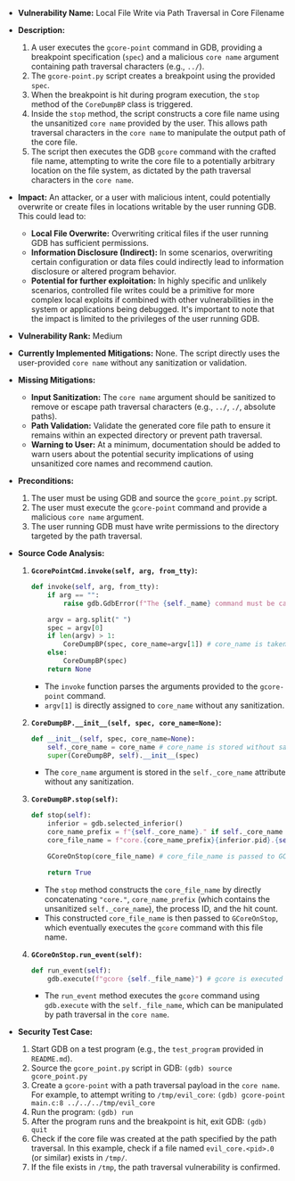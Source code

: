 * **Vulnerability Name:** Local File Write via Path Traversal in Core Filename

* **Description:**
    1. A user executes the `gcore-point` command in GDB, providing a breakpoint specification (`spec`) and a malicious `core name` argument containing path traversal characters (e.g., `../`).
    2. The `gcore-point.py` script creates a breakpoint using the provided `spec`.
    3. When the breakpoint is hit during program execution, the `stop` method of the `CoreDumpBP` class is triggered.
    4. Inside the `stop` method, the script constructs a core file name using the unsanitized `core name` provided by the user. This allows path traversal characters in the `core name` to manipulate the output path of the core file.
    5. The script then executes the GDB `gcore` command with the crafted file name, attempting to write the core file to a potentially arbitrary location on the file system, as dictated by the path traversal characters in the `core name`.

* **Impact:**
    An attacker, or a user with malicious intent, could potentially overwrite or create files in locations writable by the user running GDB. This could lead to:
    - **Local File Overwrite:** Overwriting critical files if the user running GDB has sufficient permissions.
    - **Information Disclosure (Indirect):**  In some scenarios, overwriting certain configuration or data files could indirectly lead to information disclosure or altered program behavior.
    - **Potential for further exploitation:** In highly specific and unlikely scenarios, controlled file writes could be a primitive for more complex local exploits if combined with other vulnerabilities in the system or applications being debugged.
    It's important to note that the impact is limited to the privileges of the user running GDB.

* **Vulnerability Rank:** Medium

* **Currently Implemented Mitigations:**
    None. The script directly uses the user-provided `core name` without any sanitization or validation.

* **Missing Mitigations:**
    - **Input Sanitization:** The `core name` argument should be sanitized to remove or escape path traversal characters (e.g., `../`, `./`, absolute paths).
    - **Path Validation:** Validate the generated core file path to ensure it remains within an expected directory or prevent path traversal.
    - **Warning to User:** At a minimum, documentation should be added to warn users about the potential security implications of using unsanitized core names and recommend caution.

* **Preconditions:**
    1. The user must be using GDB and source the `gcore_point.py` script.
    2. The user must execute the `gcore-point` command and provide a malicious `core name` argument.
    3. The user running GDB must have write permissions to the directory targeted by the path traversal.

* **Source Code Analysis:**
    1. **`GcorePointCmd.invoke(self, arg, from_tty)`:**
       ```python
       def invoke(self, arg, from_tty):
           if arg == "":
               raise gdb.GdbError(f"The {self._name} command must be called with arguments.")

           argv = arg.split(" ")
           spec = argv[0]
           if len(argv) > 1:
               CoreDumpBP(spec, core_name=argv[1]) # core_name is taken directly from user input
           else:
               CoreDumpBP(spec)
           return None
       ```
       - The `invoke` function parses the arguments provided to the `gcore-point` command.
       - `argv[1]` is directly assigned to `core_name` without any sanitization.

    2. **`CoreDumpBP.__init__(self, spec, core_name=None)`:**
       ```python
       def __init__(self, spec, core_name=None):
           self._core_name = core_name # core_name is stored without sanitization
           super(CoreDumpBP, self).__init__(spec)
       ```
       - The `core_name` argument is stored in the `self._core_name` attribute without any sanitization.

    3. **`CoreDumpBP.stop(self)`:**
       ```python
       def stop(self):
           inferior = gdb.selected_inferior()
           core_name_prefix = f"{self._core_name}." if self._core_name is not None else ""
           core_file_name = f"core.{core_name_prefix}{inferior.pid}.{self.hit_count}" # core_file_name is constructed using unsanitized core_name

           GCoreOnStop(core_file_name) # core_file_name is passed to GCoreOnStop

           return True
       ```
       - The `stop` method constructs the `core_file_name` by directly concatenating `"core."`, `core_name_prefix` (which contains the unsanitized `self._core_name`), the process ID, and the hit count.
       - This constructed `core_file_name` is then passed to `GCoreOnStop`, which eventually executes the `gcore` command with this file name.

    4. **`GCoreOnStop.run_event(self)`:**
       ```python
       def run_event(self):
           gdb.execute(f"gcore {self._file_name}") # gcore is executed with the potentially malicious file_name
       ```
       - The `run_event` method executes the `gcore` command using `gdb.execute` with the `self._file_name`, which can be manipulated by path traversal in the `core name`.

* **Security Test Case:**
    1. Start GDB on a test program (e.g., the `test_program` provided in `README.md`).
    2. Source the `gcore_point.py` script in GDB: `(gdb) source gcore_point.py`
    3. Create a `gcore-point` with a path traversal payload in the `core name`. For example, to attempt writing to `/tmp/evil_core`:
       `(gdb) gcore-point main.c:8 ../../../tmp/evil_core`
    4. Run the program: `(gdb) run`
    5. After the program runs and the breakpoint is hit, exit GDB: `(gdb) quit`
    6. Check if the core file was created at the path specified by the path traversal. In this example, check if a file named `evil_core.<pid>.0` (or similar) exists in `/tmp/`.
    7. If the file exists in `/tmp`, the path traversal vulnerability is confirmed.